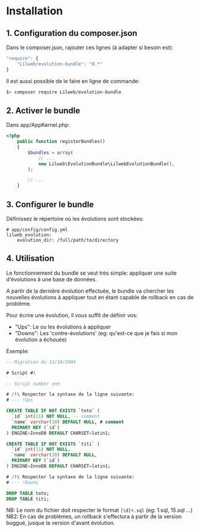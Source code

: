 # Installation

## 1. Configuration du composer.json
Dans le composer.json, rajouter ces lignes (à adapter si besoin est):

```javascript
"require": {
    "Lilweb/evolution-bundle": "0.*"
}
```

Il est aussi possible de le faire en ligne de commande:

```sh
$> composer require Lilweb/evolution-bundle
```


## 2. Activer le bundle

Dans app/AppKernel.php:

```php
<?php
    public function registerBundles()
    {
        $bundles = array(
            // ...
            new Lilweb\EvolutionBundle\LilwebEvolutionBundle(),
        );

        // ...
    }
```


## 3. Configurer le bundle

Définissez le répertoire où les évolutions sont stockées:
```
# app/config/config.yml
lilweb_evolution:
    evolution_dir: /full/path/to/directory

```

## 4. Utilisation

Le fonctionnement du bundle se veut très simple: appliquer une suite d'évolutions à une base de données.

A partir de la dernière évolution effectuée, le bundle va chercher les nouvelles évolutions à appliquer tout en étant
capable de rollback en cas de problème.

Pour écrire une évolution, il vous suffit de définir vos:
  - "Ups": Le ou les évolutions à appliquer
  - "Downs": Les 'contre-évolutions' (eg: qu'est-ce que je fais si mon évolution a échouée)

Exemple:

```sql
-- Migration du 12/10/2004

# Script #1

-- Script number one

# /!\ Respecter la syntaxe de la ligne suivante:
# --- !Ups

CREATE TABLE IF NOT EXISTS `toto` (
  `id` int(11) NOT NULL, -- comment
  `name` varchar(10) DEFAULT NULL, # comment
  PRIMARY KEY (`id`)
) ENGINE=InnoDB DEFAULT CHARSET=latin1;

CREATE TABLE IF NOT EXISTS `titi` (
  `id` int(11) NOT NULL,
  `name` varchar(20) DEFAULT NULL,
  PRIMARY KEY (`id`)
) ENGINE=InnoDB DEFAULT CHARSET=latin1;

# /!\ Respecter la syntaxe de la ligne suivante:
# --- !Downs

DROP TABLE toto;
DROP TABLE titi;
```

NB: Le nom du fichier doit respecter le format `[\d]+.sql` (eg: 1.sql, 15.sql ...)
NB2: En cas de problèmes, un rollback s'effectura à partir de la version buggué, jusque la version d'avant évolution.
